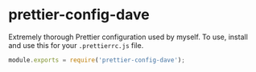 # prettier-config-dave

Extremely thorough Prettier configuration used by myself. To use, install and use this for your `.prettierrc.js` file.

```js
module.exports = require('prettier-config-dave');
```
